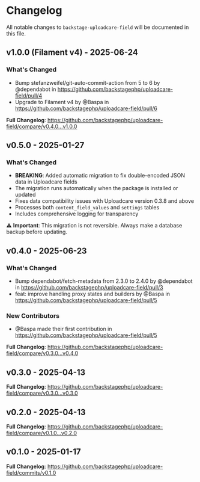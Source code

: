 # Changelog

All notable changes to `backstage-uploadcare-field` will be documented in this file.

## v1.0.0 (Filament v4) - 2025-06-24

### What's Changed

* Bump stefanzweifel/git-auto-commit-action from 5 to 6 by @dependabot in https://github.com/backstagephp/uploadcare-field/pull/4
* Upgrade to Filament v4 by @Baspa in https://github.com/backstagephp/uploadcare-field/pull/6

**Full Changelog**: https://github.com/backstagephp/uploadcare-field/compare/v0.4.0...v1.0.0

## v0.5.0 - 2025-01-27

### What's Changed

-   **BREAKING**: Added automatic migration to fix double-encoded JSON data in Uploadcare fields
-   The migration runs automatically when the package is installed or updated
-   Fixes data compatibility issues with Uploadcare version 0.3.8 and above
-   Processes both `content_field_values` and `settings` tables
-   Includes comprehensive logging for transparency

⚠️ **Important**: This migration is not reversible. Always make a database backup before updating.

## v0.4.0 - 2025-06-23

### What's Changed

-   Bump dependabot/fetch-metadata from 2.3.0 to 2.4.0 by @dependabot in https://github.com/backstagephp/uploadcare-field/pull/3
-   feat: improve handling proxy states and builders by @Baspa in https://github.com/backstagephp/uploadcare-field/pull/5

### New Contributors

-   @Baspa made their first contribution in https://github.com/backstagephp/uploadcare-field/pull/5

**Full Changelog**: https://github.com/backstagephp/uploadcare-field/compare/v0.3.0...v0.4.0

## v0.3.0 - 2025-04-13

**Full Changelog**: https://github.com/backstagephp/uploadcare-field/compare/v0.3.0...v0.3.0

## v0.2.0 - 2025-04-13

**Full Changelog**: https://github.com/backstagephp/uploadcare-field/compare/v0.1.0...v0.2.0

## v0.1.0 - 2025-01-17

**Full Changelog**: https://github.com/backstagephp/uploadcare-field/commits/v0.1.0
